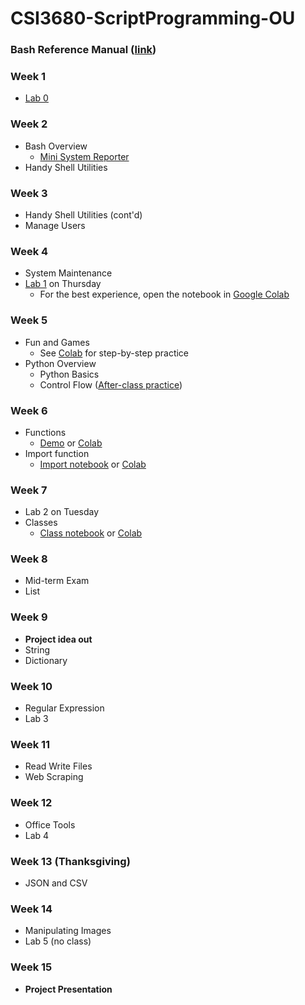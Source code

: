 # CSI3680-ScriptProgramming-OU
### Bash Reference Manual ([link](Bash%20Reference%20Manual%20-%202025.pdf))
### Week 1
- [Lab 0](Environment%20Setup/Lab%200.md)
### Week 2
- Bash Overview
  - [Mini System Reporter](Bash%20Overview/Mini_System_Reporter.ipynb)
- Handy Shell Utilities

### Week 3
- Handy Shell Utilities (cont'd)
- Manage Users

### Week 4
- System Maintenance
- [Lab 1](Labs/CSI3680_Lab1_YOURNAME.ipynb) on Thursday 
  - For the best experience, open the notebook in [Google Colab](https://colab.research.google.com/drive/196GGlvGShGOYrMCgYheNW4ZjHdxdG5ZP?usp=sharing)

### Week 5
- Fun and Games
  - See [Colab](https://colab.research.google.com/drive/1Xdppazh-uLcirJJoyznuewfoWSF5q8ZS?usp=sharing) for step-by-step practice 
- Python Overview
  - Python Basics
  - Control Flow ([After-class practice](https://colab.research.google.com/drive/1ZgpLrzougqqHIS_9v5tg-Px9E80Pqv-1?usp=sharing))

### Week 6
- Functions
  - [Demo](Functions%20and%20Classes/Function.ipynb) or [Colab](https://colab.research.google.com/drive/1foT3OfNYvet6lxSPF_x32LIv9Vhvuijh?usp=sharing)
- Import function 
  - [Import notebook](Functions%20and%20Classes/Import.ipynb) or [Colab](https://colab.research.google.com/drive/11YPinIoO_Mj8JZObaodUUpnuCTlwIulM?usp=sharing)

### Week 7
- Lab 2 on Tuesday
- Classes
  - [Class notebook](Functions%20and%20Classes/Classes.ipynb) or [Colab](https://colab.research.google.com/drive/1Asrhgug_cKAuocjmUMde5wxI7w4_6Up2?usp=sharing)



### Week 8
- Mid-term Exam
- List

### Week 9
- **Project idea out**
- String
- Dictionary

### Week 10
- Regular Expression
- Lab 3


### Week 11
- Read Write Files
- Web Scraping
  
### Week 12
- Office Tools
- Lab 4


### Week 13 (Thanksgiving)
- JSON and CSV

### Week 14
- Manipulating Images
- Lab 5 (no class)

### Week 15
- **Project Presentation**